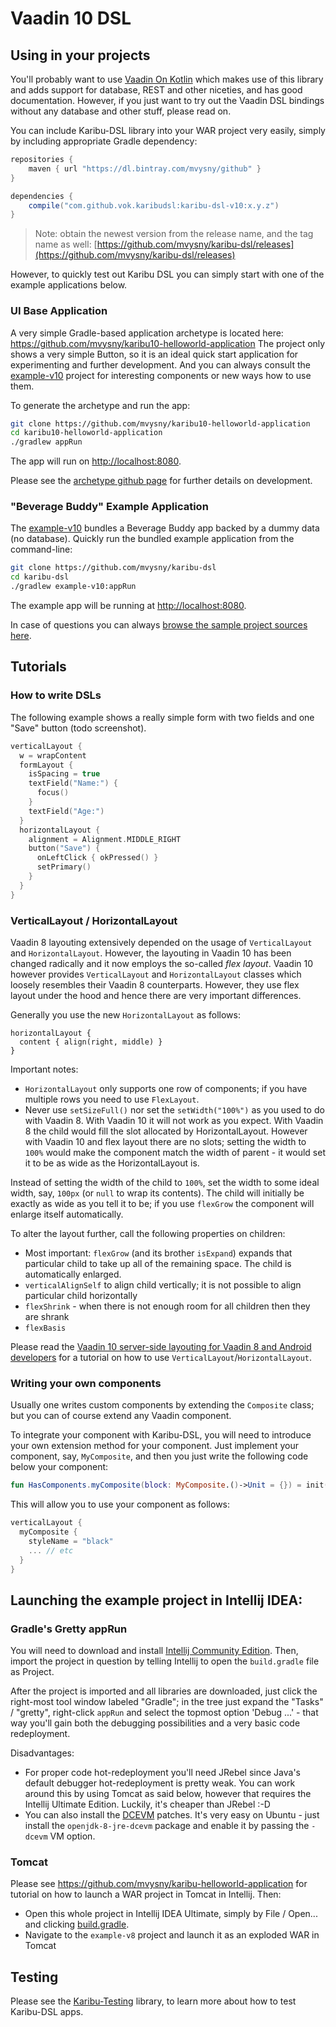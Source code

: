 # Vaadin 10 DSL

## Using in your projects

You'll probably want to use [Vaadin On Kotlin](http://www.vaadinonkotlin.eu) which makes use of this library and adds
support for database, REST and other niceties, and has good documentation. However, if you just want to try out the Vaadin
DSL bindings without any database and other stuff, please read on.

You can include Karibu-DSL library into your WAR project very easily,
simply by including appropriate Gradle dependency:

```groovy
repositories {
    maven { url "https://dl.bintray.com/mvysny/github" }
}

dependencies {
    compile("com.github.vok.karibudsl:karibu-dsl-v10:x.y.z")
}
```

> Note: obtain the newest version from the release name, and the tag name as well: [https://github.com/mvysny/karibu-dsl/releases](https://github.com/mvysny/karibu-dsl/releases)

However, to quickly test out Karibu DSL you can simply start with one
of the example applications below.

### UI Base Application

A very simple Gradle-based application archetype is located here: https://github.com/mvysny/karibu10-helloworld-application
The project only shows a very simple Button, so it is an ideal quick start application for experimenting
and further development. And you can always consult the [example-v10](../example-v10) project for interesting
components or new ways how to use them.
 
To generate the archetype and run the app:
  
```bash
git clone https://github.com/mvysny/karibu10-helloworld-application
cd karibu10-helloworld-application
./gradlew appRun
```

The app will run on [http://localhost:8080](http://localhost:8080).

Please see the [archetype github page](https://github.com/mvysny/karibu10-helloworld-application) for further
details on development.

### "Beverage Buddy" Example Application

The [example-v10](../example-v10) bundles a Beverage Buddy app backed by a dummy data (no database).
Quickly run the bundled example application from the command-line:

```bash
git clone https://github.com/mvysny/karibu-dsl
cd karibu-dsl
./gradlew example-v10:appRun
```

The example app will be running at [http://localhost:8080](http://localhost:8080).

In case of questions you can always [browse the sample project sources here](example-v10).

## Tutorials

### How to write DSLs

The following example shows a really simple form with two fields and one "Save" button (todo screenshot).

```kotlin
verticalLayout {
  w = wrapContent
  formLayout {
    isSpacing = true
    textField("Name:") {
      focus()
    }
    textField("Age:")
  }
  horizontalLayout {
    alignment = Alignment.MIDDLE_RIGHT
    button("Save") {
      onLeftClick { okPressed() }
      setPrimary()
    }
  }
}
```

### VerticalLayout / HorizontalLayout

Vaadin 8 layouting extensively depended on the usage of `VerticalLayout` and `HorizontalLayout`. However, the layouting
in Vaadin 10 has been changed radically and it now employs the so-called *flex layout*. Vaadin 10 however
provides `VerticalLayout` and `HorizontalLayout` classes which loosely resembles their Vaadin 8 counterparts.
However, they use flex layout under the hood and hence there are very important differences.

Generally you use the new `HorizontalLayout` as follows:

```
horizontalLayout {
  content { align(right, middle) }
}
```

Important notes:

* `HorizontalLayout` only supports one row of components; if you have multiple rows you need to use `FlexLayout`.
* Never use `setSizeFull()` nor set the `setWidth("100%")` as you used to do with Vaadin 8. With Vaadin 10 it will
not work as you expect. With Vaadin 8 the child would fill the slot allocated by HorizontalLayout. However with Vaadin 10 and flex layout
there are no slots; setting the width to `100%` would make the component match the width of parent - it would set it to be as wide as
the HorizontalLayout is.

Instead of setting the width of the child to `100%`, set the width to some ideal width, say, `100px` (or `null` to wrap its contents).
The child will initially be exactly
as wide as you tell it to be; if you use `flexGrow` the component will enlarge itself automatically.

To alter the layout further, call the following properties on children:
* Most important: `flexGrow` (and its brother `isExpand`) expands that particular child to take up all of the remaining space. The child
is automatically enlarged.
* `verticalAlignSelf` to align child vertically; it is not possible to align particular child horizontally
* `flexShrink` - when there is not enough room for all children then they are shrank
* `flexBasis`

Please read the [Vaadin 10 server-side layouting for Vaadin 8 and Android developers](http://mavi.logdown.com/posts/6855605) for a tutorial on how to
use `VerticalLayout`/`HorizontalLayout`.

### Writing your own components

Usually one writes custom components by extending the `Composite` class; but you can of course extend
any Vaadin component.

To integrate your component with Karibu-DSL, you will need to introduce your own extension method for your component.
Just implement your component, say, `MyComposite`,
and then you just write the following code below your component:

```kotlin
fun HasComponents.myComposite(block: MyComposite.()->Unit = {}) = init(MyComposite(), block)
```

This will allow you to use your component as follows:

```kotlin
verticalLayout {
  myComposite {
    styleName = "black"
    ... // etc
  }
}
```

## Launching the example project in Intellij IDEA:

### Gradle's Gretty appRun

You will need to download and install [Intellij Community Edition](https://www.jetbrains.com/idea/download/index.html).
Then, import the project in question by telling Intellij to open the `build.gradle` file as Project.

After the project is imported and all libraries are downloaded, just click the right-most tool window labeled "Gradle";
in the tree just expand the "Tasks" / "gretty", right-click `appRun` and select the topmost option 'Debug ...' - that
way you'll gain both the debugging possibilities and a very basic code redeployment.

Disadvantages:

* For proper code hot-redeployment you'll need JRebel since Java's default debugger hot-redeployment is pretty weak.
  You can work around this by using Tomcat as said below, however that requires the Intellij Ultimate Edition. Luckily,
  it's cheaper than JRebel :-D
* You can also install the [DCEVM](http://ssw.jku.at/dcevm/) patches. It's very easy on Ubuntu - just install the `openjdk-8-jre-dcevm`
  package and enable it by passing the `-dcevm` VM option.

### Tomcat

Please see https://github.com/mvysny/karibu-helloworld-application for tutorial on how to launch a WAR project in Tomcat in Intellij.
Then:

* Open this whole project in Intellij IDEA Ultimate, simply by File / Open... and clicking [build.gradle](build.gradle).
* Navigate to the `example-v8` project and launch it as an exploded WAR in Tomcat

## Testing

Please see the [Karibu-Testing](https://github.com/mvysny/karibu-testing) library, to learn more about how to test Karibu-DSL apps.
